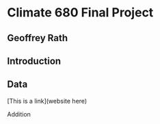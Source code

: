 # Climate 680 Final Project

## Geoffrey Rath

## Introduction


## Data

[This is a link](website here)


Addition
